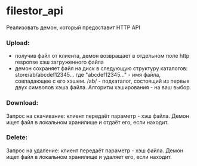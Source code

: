 # filestor_api
  
Реализовать демон, который предоставит HTTP API

### Upload:
- получив файл от клиента, демон возвращает в отдельном поле http
response хэш загруженного файла
- демон сохраняет файл на диск в следующую структуру каталогов:
     store/ab/abcdef12345...
где "abcdef12345..." - имя файла, совпадающее с его хэшем.
/ab/  - подкаталог, состоящий из первых двух символов хэша файла.
Алгоритм хэширования - на ваш выбор.

### Download:
Запрос на скачивание: клиент передаёт параметр - хэш файла. Демон ищет
файл в локальном хранилище и отдаёт его, если находит.

### Delete:
Запрос на удаление: клиент передаёт параметр - хэш файла. Демон ищет
файл в локальном хранилище и удаляет его, если находит.

